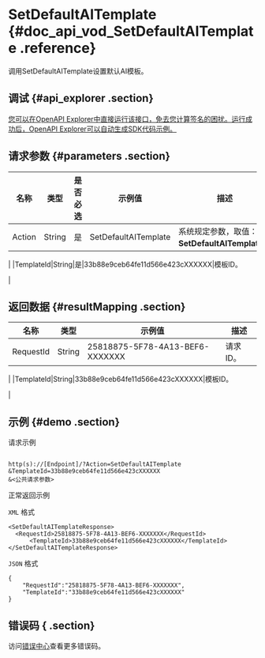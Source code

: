 # SetDefaultAITemplate {#doc_api_vod_SetDefaultAITemplate .reference}

调用SetDefaultAITemplate设置默认AI模板。

## 调试 {#api_explorer .section}

[您可以在OpenAPI Explorer中直接运行该接口，免去您计算签名的困扰。运行成功后，OpenAPI Explorer可以自动生成SDK代码示例。](https://api.aliyun.com/#product=vod&api=SetDefaultAITemplate&type=RPC&version=2017-03-21)

## 请求参数 {#parameters .section}

|名称|类型|是否必选|示例值|描述|
|--|--|----|---|--|
|Action|String|是|SetDefaultAITemplate|系统规定参数，取值：**SetDefaultAITemplate**。

 |
|TemplateId|String|是|33b88e9ceb64fe11d566e423cXXXXXX|模板ID。

 |

## 返回数据 {#resultMapping .section}

|名称|类型|示例值|描述|
|--|--|---|--|
|RequestId|String|25818875-5F78-4A13-BEF6-XXXXXXX|请求ID。

 |
|TemplateId|String|33b88e9ceb64fe11d566e423cXXXXXX|模板ID。

 |

## 示例 {#demo .section}

请求示例

``` {#request_demo}

http(s)://[Endpoint]/?Action=SetDefaultAITemplate
&TemplateId=33b88e9ceb64fe11d566e423cXXXXXX
&<公共请求参数>

```

正常返回示例

`XML` 格式

``` {#xml_return_success_demo}
<SetDefaultAITemplateResponse>
  <RequestId>25818875-5F78-4A13-BEF6-XXXXXXX</RequestId>
	  <TemplateId>33b88e9ceb64fe11d566e423cXXXXXX</TemplateId>
</SetDefaultAITemplateResponse>
```

`JSON` 格式

``` {#json_return_success_demo}
{
	"RequestId":"25818875-5F78-4A13-BEF6-XXXXXXX",
	"TemplateId":"33b88e9ceb64fe11d566e423cXXXXXX"
}
```

## 错误码 { .section}

访问[错误中心](https://error-center.aliyun.com/status/product/vod)查看更多错误码。

